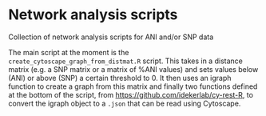 # Network analysis scripts
Collection of network analysis scripts for ANI and/or SNP data

The main script at the moment is the `create_cytoscape_graph_from_distmat.R` script. This takes in a distance matrix (e.g. a SNP matrix or a matrix of %ANI values) and sets values below (ANI) or above (SNP) a certain threshold to 0. It then uses an igraph function to create a graph from this matrix and finally two functions defined at the bottom of the script, from https://github.com/idekerlab/cy-rest-R, to convert the igraph object to a `.json` that can be read using Cytoscape. 
